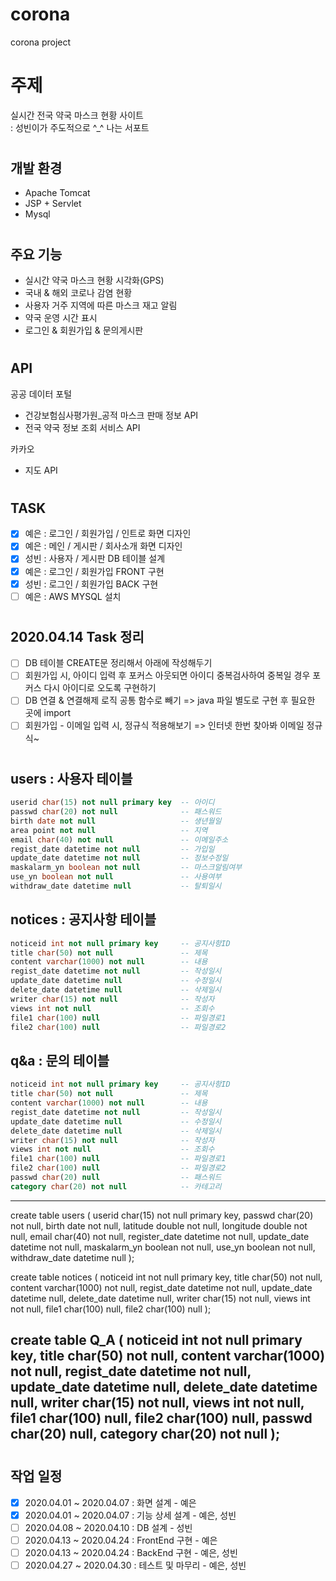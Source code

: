 # corona
corona project

# 주제 
실시간 전국 약국 마스크 현황 사이트  
: 성빈이가 주도적으로 ^_^ 나는 서포트
#
## 개발 환경
- Apache Tomcat
- JSP + Servlet
- Mysql
#
## 주요 기능
- 실시간 약국 마스크 현황 시각화(GPS)
- 국내 & 해외 코로나 감염 현황
- 사용자 거주 지역에 따른 마스크 재고 알림
- 약국 운영 시간 표시
- 로그인 & 회원가입 & 문의게시판
#
## API
공공 데이터 포털
* 건강보험심사평가원_공적 마스크 판매 정보 API
* 전국 약국 정보 조회 서비스 API

카카오
* 지도 API
#
## TASK
- [x] 예은 : 로그인 / 회원가입 / 인트로 화면 디자인
- [x] 예은 : 메인 / 게시판 / 회사소개 화면 디자인
- [x] 성빈 : 사용자 / 게시판 DB 테이블 설계
- [x] 예은 : 로그인 / 회원가입 FRONT 구현
- [x] 성빈 : 로그인 / 회원가입 BACK 구현
- [ ] 예은 : AWS MYSQL 설치

#
## 2020.04.14 Task 정리
- [ ] DB 테이블 CREATE문 정리해서 아래에 작성해두기
- [ ] 회원가입 시, 아이디 입력 후 포커스 아웃되면 아이디 중복검사하여 
      중복일 경우 포커스 다시 아이디로 오도록 구현하기
- [ ] DB 연결 & 연결해제 로직 공통 함수로 빼기 => java 파일 별도로 구현 후 필요한 곳에 import
- [ ] 회원가입 - 이메일 입력 시, 정규식 적용해보기 => 인터넷 한번 찾아봐 이메일 정규식~
#
## users : 사용자 테이블
```sql
userid char(15) not null primary key  -- 아이디
passwd char(20) not null              -- 패스워드
birth date not null                   -- 생년월일
area point not null                   -- 지역
email char(40) not null               -- 이메일주소
regist_date datetime not null         -- 가입일
update_date datetime not null         -- 정보수정일
maskalarm_yn boolean not null         -- 마스크알림여부
use_yn boolean not null               -- 사용여부
withdraw_date datetime null           -- 탈퇴일시
```
## notices : 공지사항 테이블
```sql
noticeid int not null primary key     -- 공지사항ID
title char(50) not null               -- 제목
content varchar(1000) not null        -- 내용
regist_date datetime not null         -- 작성일시
update_date datetime null             -- 수정일시
delete_date datetime null             -- 삭제일시
writer char(15) not null              -- 작성자
views int not null                    -- 조회수
file1 char(100) null                  -- 파일경로1
file2 char(100) null                  -- 파일경로2
```
## q&a : 문의 테이블
```sql
noticeid int not null primary key     -- 공지사항ID
title char(50) not null               -- 제목
content varchar(1000) not null        -- 내용
regist_date datetime not null         -- 작성일시
update_date datetime null             -- 수정일시
delete_date datetime null             -- 삭제일시
writer char(15) not null              -- 작성자
views int not null                    -- 조회수
file1 char(100) null                  -- 파일경로1
file2 char(100) null                  -- 파일경로2
passwd char(20) null                  -- 패스워드
category char(20) not null            -- 카테고리
```

--------------------------------------------------
create table users
(
   userid char(15) not null primary key,
    passwd char(20) not null,
    birth date not null,
    latitude double not null,
    longitude double not null,
    email char(40) not null,
    register_date datetime not null,
    update_date datetime not null,
    maskalarm_yn boolean not null,
    use_yn boolean not null,
    withdraw_date datetime null
);

create table notices
(
   noticeid int not null primary key,
    title char(50) not null,
    content varchar(1000) not null,
    regist_date datetime not null,
    update_date datetime null,
    delete_date datetime null,
    writer char(15) not null,
   views int not null,
    file1 char(100) null,
    file2 char(100) null
);

create table Q_A
(
   noticeid int not null primary key,
    title char(50) not null,
    content varchar(1000) not null,
    regist_date datetime not null,
    update_date datetime null,
    delete_date datetime null,
    writer char(15) not null,
   views int not null,
    file1 char(100) null,
    file2 char(100) null,
    passwd char(20) null,
    category char(20) not null
);
--------------------------------------------------
#
## 작업 일정
- [x] 2020.04.01 ~ 2020.04.07 : 화면 설계 - 예은
- [x] 2020.04.01 ~ 2020.04.07 : 기능 상세 설계 - 예은, 성빈
- [ ] 2020.04.08 ~ 2020.04.10 : DB 설계 - 성빈
- [ ] 2020.04.13 ~ 2020.04.24 : FrontEnd 구현 - 예은
- [ ] 2020.04.13 ~ 2020.04.24 : BackEnd 구현 - 예은, 성빈
- [ ] 2020.04.27 ~ 2020.04.30 : 테스트 및 마무리 - 예은, 성빈
